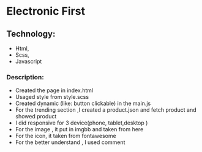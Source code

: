 # Electronic First
 
 ## Technology:
 - Html,
 - Scss,
 - Javascript

 ### Description:
 - Created the page in index.html
 - Usaged style from style.scss
 - Created dynamic (like: button clickable) in the main.js
 - For the trending section ,I created a product.json and fetch product and showed product 
 - I did responsive for 3 device(phone, tablet,desktop )
 - For the image , it put in imgbb and taken from here
 - For the icon, it taken from fontawesome
 - For the better understand , I used comment 